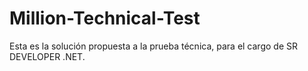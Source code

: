 # Million-Technical-Test
Esta es la solución propuesta a la prueba técnica, para el cargo de SR DEVELOPER .NET.
